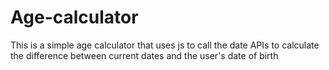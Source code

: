 # Age-calculator
This is a simple age calculator that uses js to call the date APIs to calculate the difference between current dates and the user's date of birth
